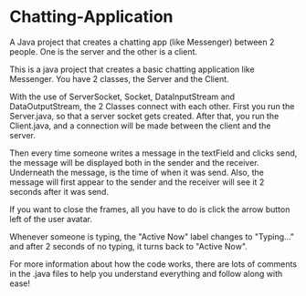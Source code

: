# Chatting-Application
A Java project that creates a chatting app (like Messenger) between 2 people. One is the server and the other is a client.

This is a java project that creates a basic chatting application like Messenger. You have 2 classes, the Server and the Client.

With the use of ServerSocket, Socket, DataInputStream and DataOutputStream, the 2 Classes connect with each other. First you run the Server.java, so that a server socket gets created. After that, you run the Client.java, and a connection will be made between the client and the server.

Then every time someone writes a message in the textField and clicks send, the message will be displayed both in the sender and the receiver. Underneath the message, is the time of when it was send. Also, the message will first appear to the sender and the receiver will see it 2 seconds after it was send.

If you want to close the frames, all you have to do is click the arrow button left of the user avatar.

Whenever someone is typing, the "Active Now" label changes to "Typing..." and after 2 seconds of no typing, it turns back to "Active Now".

For more information about how the code works, there are lots of comments in the .java files to help you understand everything and follow along with ease!
